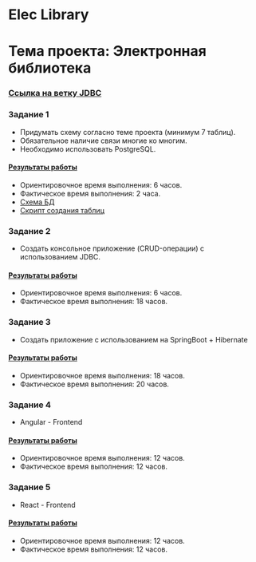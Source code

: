 # Elec Library
# Тема проекта: Электронная библиотека

### [Ссылка на ветку JDBC](https://github.com/FiNTiKUglY/pract/tree/jdbc "Ветка для JDBC приложения")  

### Задание 1
* Придумать схему согласно теме проекта (минимум 7 таблиц). 
* Обязательное наличие связи многие ко многим. 
* Необходимо использовать PostgreSQL.

#### [Результаты работы](https://github.com/FiNTiKUglY/pract/tree/master "Схема БД и скрипты")
* Ориентировочное время выполнения: 6 часов.
* Фактическое время выполнения: 2 часа.
* [Схема БД](https://github.com/FiNTiKUglY/pract/blob/master/schema.png)
* [Скрипт создания таблиц](https://github.com/FiNTiKUglY/pract/blob/master/script.pgsql)

### Задание 2
* Создать консольное приложение (CRUD-операции) с использованием JDBC.

#### [Результаты работы](https://github.com/FiNTiKUglY/pract/tree/jdbc/task2/src "JDBC приложение")
* Ориентировочное время выполнения: 6 часов.
* Фактическое время выполнения: 18 часов.

### Задание 3
* Создать приложение с использованием на SpringBoot + Hibernate

#### [Результаты работы](https://github.com/FiNTiKUglY/pract/tree/master/libraryapi/src/main/java/com/library/api/libraryapi "Java Spring приложение")
* Ориентировочное время выполнения: 18 часов.
* Фактическое время выполнения: 20 часов.

### Задание 4
* Angular - Frontend

#### [Результаты работы](https://github.com/FiNTiKUglY/pract/tree/master/libraryAngular/src "Angular - Frontend")
* Ориентировочное время выполнения: 12 часов.
* Фактическое время выполнения: 12 часов.

### Задание 5
* React - Frontend

#### [Результаты работы](https://github.com/FiNTiKUglY/pract/tree/master/libraryReact/src "React - Frontend")
* Ориентировочное время выполнения: 12 часов.
* Фактическое время выполнения: 12 часов.